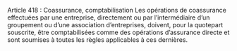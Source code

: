 Article 418 : Coassurance, comptabilisation
Les opérations de coassurance effectuées par une entreprise, directement ou par l’intermédiaire d’un groupement ou d’une association d’entreprises, doivent, pour la quotepart souscrite, être comptabilisées comme des opérations d’assurance directe et sont soumises à toutes les règles applicables à ces dernières.